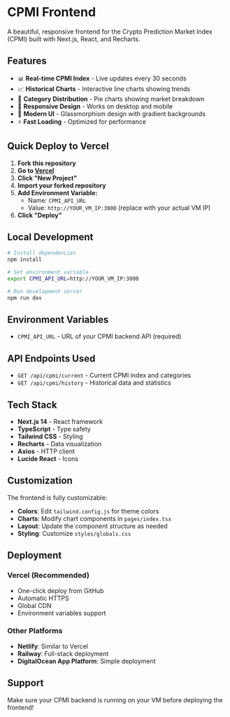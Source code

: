 # CPMI Frontend

A beautiful, responsive frontend for the Crypto Prediction Market Index (CPMI) built with Next.js, React, and Recharts.

## Features

- 📊 **Real-time CPMI Index** - Live updates every 30 seconds
- 📈 **Historical Charts** - Interactive line charts showing trends
- 🥧 **Category Distribution** - Pie charts showing market breakdown
- 📱 **Responsive Design** - Works on desktop and mobile
- 🎨 **Modern UI** - Glassmorphism design with gradient backgrounds
- ⚡ **Fast Loading** - Optimized for performance

## Quick Deploy to Vercel

1. **Fork this repository**
2. **Go to [Vercel](https://vercel.com)**
3. **Click "New Project"**
4. **Import your forked repository**
5. **Add Environment Variable:**
   - Name: `CPMI_API_URL`
   - Value: `http://YOUR_VM_IP:3000` (replace with your actual VM IP)
6. **Click "Deploy"**

## Local Development

```bash
# Install dependencies
npm install

# Set environment variable
export CPMI_API_URL=http://YOUR_VM_IP:3000

# Run development server
npm run dev
```

## Environment Variables

- `CPMI_API_URL` - URL of your CPMI backend API (required)

## API Endpoints Used

- `GET /api/cpmi/current` - Current CPMI index and categories
- `GET /api/cpmi/history` - Historical data and statistics

## Tech Stack

- **Next.js 14** - React framework
- **TypeScript** - Type safety
- **Tailwind CSS** - Styling
- **Recharts** - Data visualization
- **Axios** - HTTP client
- **Lucide React** - Icons

## Customization

The frontend is fully customizable:

- **Colors**: Edit `tailwind.config.js` for theme colors
- **Charts**: Modify chart components in `pages/index.tsx`
- **Layout**: Update the component structure as needed
- **Styling**: Customize `styles/globals.css`

## Deployment

### Vercel (Recommended)
- One-click deploy from GitHub
- Automatic HTTPS
- Global CDN
- Environment variables support

### Other Platforms
- **Netlify**: Similar to Vercel
- **Railway**: Full-stack deployment
- **DigitalOcean App Platform**: Simple deployment

## Support

Make sure your CPMI backend is running on your VM before deploying the frontend!
